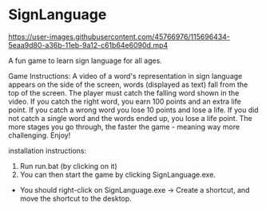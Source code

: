 # SignLanguage


https://user-images.githubusercontent.com/45766976/115696434-5eaa9d80-a36b-11eb-9a12-c61b64e6090d.mp4

A fun game to learn sign language for all ages.

Game Instructions:
A video of a word's representation in sign language appears on the side of the screen, words (displayed as text) fall from the top of the screen.
The player must catch the falling word shown in the video.
If you catch the right word, you earn 100 points and an extra life point.
If you catch a wrong word you lose 10 points and lose a life.
If you did not catch a single word and the words ended up, you lose a life point.
The more stages you go through, the faster the game - meaning way more challenging.
Enjoy!
 
installation instructions:
1. Run run.bat (by clicking on it)
2. You can then start the game by clicking SignLanguage.exe.
* You should right-click on SignLanguage.exe -> Create a shortcut, and move the shortcut to the desktop.
